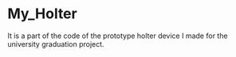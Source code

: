# My_Holter
It is a part of the code of the prototype holter device I made for the university graduation project.
